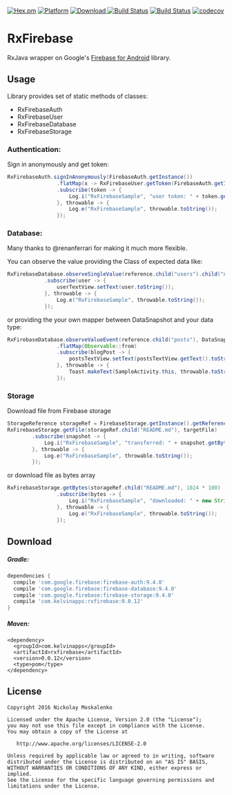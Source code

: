[![Hex.pm](https://img.shields.io/hexpm/l/plug.svg)](http://www.apache.org/licenses/LICENSE-2.0) [![Platform](https://img.shields.io/badge/platform-android-green.svg)](http://developer.android.com/index.html)
[![Download](https://api.bintray.com/packages/kelvin/maven/rxfirebase/images/download.svg) ](https://bintray.com/kelvin/maven/rxfirebase/_latestVersion)
[![Build Status](https://img.shields.io/badge/Android%20Arsenal-rxFirebase-green.svg?style=true)](https://android-arsenal.com/details/1/3619)
[![Build Status](https://circleci.com/gh/nmoskalenko/RxFirebase/tree/master.svg?style=shield)](https://circleci.com/gh/nmoskalenko/RxFirebase/tree/master)
[![codecov](https://codecov.io/gh/nmoskalenko/rxFirebase/branch/master/graph/badge.svg)](https://codecov.io/gh/nmoskalenko/rxFirebase)

# RxFirebase

RxJava wrapper on Google's [Firebase for Android](https://www.firebase.com/docs/android/) library.


## Usage
Library provides set of static methods of classes:
- RxFirebaseAuth
- RxFirebaseUser
- RxFirebaseDatabase
- RxFirebaseStorage

### Authentication:

Sign in anonymously and get token:
```java
RxFirebaseAuth.signInAnonymously(FirebaseAuth.getInstance())
                .flatMap(x -> RxFirebaseUser.getToken(FirebaseAuth.getInstance().getCurrentUser(), false))
                .subscribe(token -> {
                    Log.i("RxFirebaseSample", "user token: " + token.getToken());
                }, throwable -> {
                    Log.e("RxFirebaseSample", throwable.toString());
                });
```

### Database:
Many thanks to @renanferrari for making it much more flexible.

You can observe the value providing the Class of expected data like:
```java
RxFirebaseDatabase.observeSingleValue(reference.child("users").child("nick"), User.class)
            .subscribe(user -> {
                userTextView.setText(user.toString());
            }, throwable -> {
                Log.e("RxFirebaseSample", throwable.toString());
            });
```

or providing the your own mapper between DataSnapshot and your data type:

```java
RxFirebaseDatabase.observeValueEvent(reference.child("posts"), DataSnapshotMapper.of(new GenericTypeIndicator<List<BlogPost>>() {}))
                .flatMap(Observable::from)
                .subscribe(blogPost -> {
                    postsTextView.setText(postsTextView.getText().toString() + blogPost.toString() + "\n");
                }, throwable -> {
                    Toast.makeText(SampleActivity.this, throwable.toString(), Toast.LENGTH_LONG).show();
                });
```

### Storage

Download file from Firebase storage

```java
StorageReference storageRef = FirebaseStorage.getInstance().getReferenceFromUrl("gs://project-1125675579821020265.appspot.com");
RxFirebaseStorage.getFile(storageRef.child("README.md"), targetFile)
        .subscribe(snapshot -> {
            Log.i("RxFirebaseSample", "transferred: " + snapshot.getBytesTransferred() + " bytes");
        }, throwable -> {
            Log.e("RxFirebaseSample", throwable.toString());
        });
```

or download file as bytes array

```java
RxFirebaseStorage.getBytes(storageRef.child("README.md"), 1024 * 100)
                .subscribe(bytes -> {
                    Log.i("RxFirebaseSample", "downloaded: " + new String(bytes));
                }, throwable -> {
                    Log.e("RxFirebaseSample", throwable.toString());
                });
```


## Download

##### Gradle:
```groovy
dependencies {
  compile 'com.google.firebase:firebase-auth:9.4.0'
  compile 'com.google.firebase:firebase-database:9.4.0'
  compile 'com.google.firebase:firebase-storage:9.4.0'
  compile 'com.kelvinapps:rxfirebase:0.0.12'
}
```

##### Maven:
```
<dependency>
  <groupId>com.kelvinapps</groupId>
  <artifactId>rxfirebase</artifactId>
  <version>0.0.12</version>
  <type>pom</type>
</dependency>
```


## License
    Copyright 2016 Nickolay Moskalenko

    Licensed under the Apache License, Version 2.0 (the "License");
    you may not use this file except in compliance with the License.
    You may obtain a copy of the License at

       http://www.apache.org/licenses/LICENSE-2.0

    Unless required by applicable law or agreed to in writing, software
    distributed under the License is distributed on an "AS IS" BASIS,
    WITHOUT WARRANTIES OR CONDITIONS OF ANY KIND, either express or implied.
    See the License for the specific language governing permissions and
    limitations under the License.
